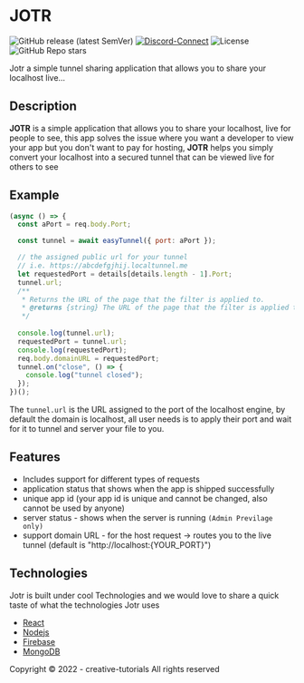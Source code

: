 # JOTR

![GitHub release (latest SemVer)](https://img.shields.io/github/v/release/creative-tutorials/tunnel-sharing) [![Discord-Connect](https://img.shields.io/badge/discord-JoinUs-green?logo=discord&style=plastic)](https://discordapp.com) ![License](https://img.shields.io/github/license/creative-tutorials/tunnel-sharing?color=blue) ![GitHub Repo stars](https://img.shields.io/github/stars/creative-tutorials/tunnel-sharing?style=social)

Jotr a simple tunnel sharing application that allows you to share your localhost live...

## Description

**JOTR** is a simple application that allows you to share your localhost, live for people to see, this app solves the issue where you want a developer to view your app but you don't want to pay for hosting, **JOTR** helps you simply convert your localhost into a secured tunnel that can be viewed live for others to see

## Example

```javascript
(async () => {
  const aPort = req.body.Port;

  const tunnel = await easyTunnel({ port: aPort });

  // the assigned public url for your tunnel
  // i.e. https://abcdefgjhij.localtunnel.me
  let requestedPort = details[details.length - 1].Port;
  tunnel.url;
  /**
   * Returns the URL of the page that the filter is applied to.
   * @returns {string} The URL of the page that the filter is applied to.
   */
  
  console.log(tunnel.url);
  requestedPort = tunnel.url;
  console.log(requestedPort);
  req.body.domainURL = requestedPort;
  tunnel.on("close", () => {
    console.log("tunnel closed");
  });
})();
```

The `tunnel.url` is the URL assigned to the port of the localhost engine, by default the domain is localhost, all user needs is to apply their port and wait for it to tunnel and server your file to you.

## Features

- Includes support for different types of requests
- application status that shows when the app is shipped successfully
- unique app id (your app id is unique and cannot be changed, also cannot be used by anyone)
- server status - shows when the server is running `(Admin Previlage only)`
- support domain URL - for the host request -> routes you to the live tunnel (default is "http://localhost:{YOUR_PORT}")

## Technologies

Jotr is built under cool Technologies and we would love to share a quick taste of what the technologies Jotr uses

- [React](https://reactjs.org/)
- [Nodejs](https://nodejs.org/en/)
- [Firebase](https://firebase.google.com/)
- [MongoDB](https://www.mongodb.com)


Copyright &copy; 2022 - creative-tutorials All rights reserved
